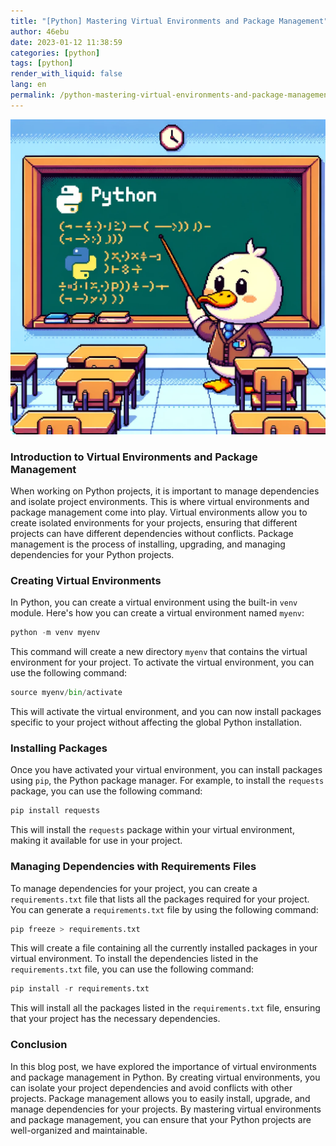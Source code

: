 ```yaml
---
title: "[Python] Mastering Virtual Environments and Package Management"
author: 46ebu
date: 2023-01-12 11:38:59 
categories: [python]
tags: [python]
render_with_liquid: false
lang: en
permalink: /python-mastering-virtual-environments-and-package-management
---
```


![Intro](/assets/img/post/python.png)
### Introduction to Virtual Environments and Package Management 

When working on Python projects, it is important to manage dependencies and isolate project environments. This is where virtual environments and package management come into play. Virtual environments allow you to create isolated environments for your projects, ensuring that different projects can have different dependencies without conflicts. Package management is the process of installing, upgrading, and managing dependencies for your Python projects.

### Creating Virtual Environments

In Python, you can create a virtual environment using the built-in `venv` module. Here's how you can create a virtual environment named `myenv`:

```python
python -m venv myenv
```

This command will create a new directory `myenv` that contains the virtual environment for your project. To activate the virtual environment, you can use the following command:

```python
source myenv/bin/activate
```

This will activate the virtual environment, and you can now install packages specific to your project without affecting the global Python installation.

### Installing Packages

Once you have activated your virtual environment, you can install packages using `pip`, the Python package manager. For example, to install the `requests` package, you can use the following command:

```python
pip install requests
```

This will install the `requests` package within your virtual environment, making it available for use in your project.

### Managing Dependencies with Requirements Files

To manage dependencies for your project, you can create a `requirements.txt` file that lists all the packages required for your project. You can generate a `requirements.txt` file by using the following command:

```python
pip freeze > requirements.txt
```

This will create a file containing all the currently installed packages in your virtual environment. To install the dependencies listed in the `requirements.txt` file, you can use the following command:

```python
pip install -r requirements.txt
```

This will install all the packages listed in the `requirements.txt` file, ensuring that your project has the necessary dependencies.

### Conclusion

In this blog post, we have explored the importance of virtual environments and package management in Python. By creating virtual environments, you can isolate your project dependencies and avoid conflicts with other projects. Package management allows you to easily install, upgrade, and manage dependencies for your projects. By mastering virtual environments and package management, you can ensure that your Python projects are well-organized and maintainable.